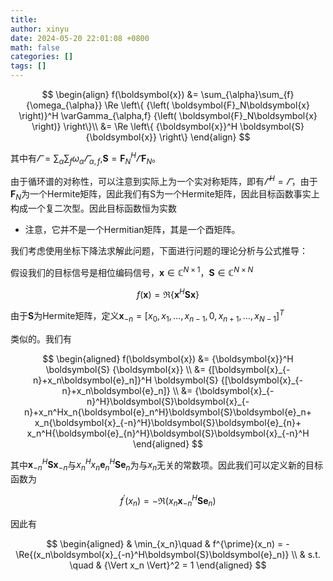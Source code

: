 ```yaml
---
title: 
author: xinyu
date: 2024-05-20 22:01:08 +0800
math: false
categories: []
tags: []
---
```


$$
\begin{align}
f(\boldsymbol{x}) &= 
\sum_{\alpha}\sum_{f}{\omega_{\alpha}} 
\Re
\left\{
{\left( \boldsymbol{F}_N\boldsymbol{x} \right)}^H \varGamma_{\alpha,f} {\left( \boldsymbol{F}_N\boldsymbol{x} \right)}
\right\}\\
&=
\Re
\left\{
{\boldsymbol{x}}^H  \boldsymbol{S}  {\boldsymbol{x}}
\right\}
\end{align}
$$

其中有$\varGamma = \sum_{\alpha}\sum_{f}{\omega_{\alpha}} \varGamma_{\alpha,f}$,$\boldsymbol{S}=\boldsymbol{F}_N^H \varGamma\boldsymbol{F}_N$。

由于循环谱的对称性，可以注意到实际上为一个实对称矩阵，即有$\varGamma^H=\varGamma$，由于$\boldsymbol{F}_N$为一个Hermite矩阵，因此我们有S为一个Hermite矩阵，因此目标函数事实上构成一个复二次型。因此目标函数恒为实数

- 注意，它并不是一个Hermitian矩阵，其是一个酉矩阵。

我们考虑使用坐标下降法求解此问题，下面进行问题的理论分析与公式推导：

假设我们的目标信号是相位编码信号，$\boldsymbol{x} \in \mathbb{C}^{N\times 1}$，$\boldsymbol{S}\in \mathbb{C}^{N\times N}$

$$
f \left( \boldsymbol{x} \right) = \Re
\left\{
{\boldsymbol{x}}^H  \boldsymbol{S}  {\boldsymbol{x}}
\right\}
$$

由于$\boldsymbol{S}$为Hermite矩阵，定义$\boldsymbol{x}_{-n}=[x_0,x_1,\ldots,x_{n-1},0,x_{n+1},\ldots,x_{N-1}]^T$

类似的。我们有

$$
\begin{aligned}
f(\boldsymbol{x})
&= {\boldsymbol{x}}^H  \boldsymbol{S}  {\boldsymbol{x}}
 \\
&= 
{[\boldsymbol{x}_{-n}+x_n\boldsymbol{e}_n]}^H  \boldsymbol{S}  {[\boldsymbol{x}_{-n}+x_n\boldsymbol{e}_n]}
 \\
&= 
{\boldsymbol{x}_{-n}^H}\boldsymbol{S}\boldsymbol{x}_{-n}+x_n^Hx_n{\boldsymbol{e}_n^H}\boldsymbol{S}\boldsymbol{e}_n+
x_n{\boldsymbol{x}_{-n}^H}\boldsymbol{S}\boldsymbol{e}_{n}+
x_n^H{\boldsymbol{e}_{n}^H}\boldsymbol{S}\boldsymbol{x}_{-n}^H
\end{aligned}
$$

其中${\boldsymbol{x}_{-n}^H}\boldsymbol{S}\boldsymbol{x}_{-n}$与$x_n^Hx_n{\boldsymbol{e}_n^H}\boldsymbol{S}\boldsymbol{e}_n$为与$x_n$无关的常数项。因此我们可以定义新的目标函数为

$$
f^{\prime}(x_n) = -\Re{(x_n\boldsymbol{x}_{-n}^H\boldsymbol{S}\boldsymbol{e}_n)}
$$

因此有

$$
\begin{aligned}
& \min_{x_n}\quad & f^{\prime}(x_n) = -\Re{(x_n\boldsymbol{x}_{-n}^H\boldsymbol{S}\boldsymbol{e}_n)} \\
& s.t. \quad & {\Vert x_n \Vert}^2 = 1
\end{aligned}
$$
